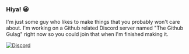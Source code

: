 ### Hiya! 😀  

I'm just some guy who likes to make things that you probably won't care about. I'm working on a Github related Discord server named "The Github Gulag" right now so you could join that when I'm finished making it.
  
<a href="https://discord.gg/zU5FfHuXAC"><img title="Discord" src="https://img.shields.io/badge/Discord-Server-orange"></a>
